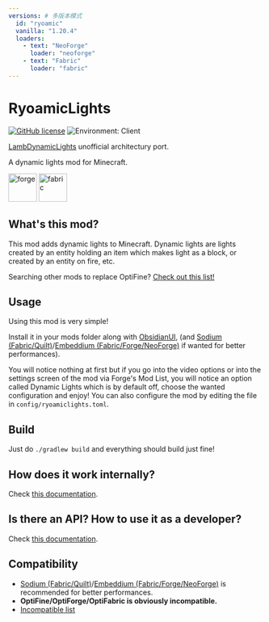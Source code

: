 ```yaml
---
versions: # 多版本模式
  id: "ryoamic"
  vanilla: "1.20.4"
  loaders:
    - text: "NeoForge"
      loader: "neoforge"
    - text: "Fabric"
      loader: "fabric"
---
```



# RyoamicLights

[![GitHub license](https://img.shields.io/github/license/ThinkingStudios/RyoamicLights?style=flat-square)](https://raw.githubusercontent.com/ThinkingStudios/RyoamicLights/1.20.4-architectury/LICENSE)
![Environment: Client](https://img.shields.io/badge/environment-client-1976d2?style=flat-square)

[LambDynamicLights](https://github.com/LambdAurora/LambDynamicLights) unofficial architectury port.

A dynamic lights mod for Minecraft.

<img alt="forge" height="56" src="https://cdn.jsdelivr.net/npm/@intergrav/devins-badges@3/assets/cozy/supported/forge_vector.svg">
<img alt="fabric" height="56" src="https://cdn.jsdelivr.net/npm/@intergrav/devins-badges@3/assets/cozy/supported/fabric_vector.svg">

## What's this mod?

This mod adds dynamic lights to Minecraft. Dynamic lights are lights created by an entity holding an
item which makes light as a block, or created by an entity on fire, etc.

Searching other mods to replace OptiFine?
[Check out this list!](https://lambdaurora.dev/optifine_alternatives)

## Usage

Using this mod is very simple!

Install it in your mods folder along with [ObsidianUI](https://modrinth.com/mod/obsidianui), (and [Sodium (Fabric/Quilt)](https://modrinth.com/mod/sodium)/[Embeddium (Fabric/Forge/NeoForge)](https://modrinth.com/mod/embeddium) if wanted for better performances).

You will notice nothing at first but if you go into the video options or into the settings screen of the mod via Forge's Mod List, you will notice an option called Dynamic Lights which is by default off, choose the wanted configuration and enjoy!
You can also configure the mod by editing the file in `config/ryoamiclights.toml`.

## Build

Just do `./gradlew build` and everything should build just fine!

## How does it work internally?

Check [this documentation](https://github.com/LambdAurora/LambDynamicLights/blob/1.20/HOW_DOES_IT_WORK.md).

## Is there an API? How to use it as a developer?

Check [this documentation](/docs/ryoamiclights/api).

## Compatibility

- [Sodium (Fabric/Quilt)](https://modrinth.com/mod/sodium)/[Embeddium (Fabric/Forge/NeoForge)](https://modrinth.com/mod/embeddium) is recommended for better performances.
- **OptiFine/OptiForge/OptiFabric is obviously incompatible.**
- [Incompatible list](/docs/ryoamiclights/incompatible-mods)

